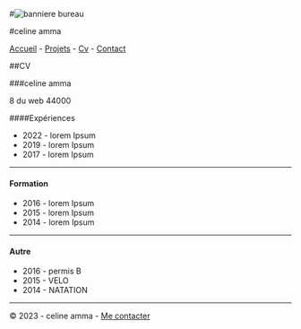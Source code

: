 #![banniere bureau](https://images.pexels.com/photos/18254255/pexels-photo-18254255/free-photo-of-nourriture-assiette-bureau-ordinateur-portable.jpeg?auto=compress&cs=tinysrgb&w=1260&h=750&dpr=1)


#celine amma


[Accueil](README.md) -  [Projets](projets.md) - [Cv](CV.md) - [Contact](contact.md)

##CV

###celine amma

8 du web
44000 



####Expériences

* 2022 - lorem Ipsum
* 2019 - lorem Ipsum
* 2017 - lorem Ipsum

---

#### Formation

* 2016 - lorem Ipsum
* 2015 - lorem Ipsum
* 2014 - lorem Ipsum

---
#### Autre

* 2016 - permis B
* 2015 - VELO
* 2014 - NATATION

---

© 2023 - celine amma -  [Me contacter]()
